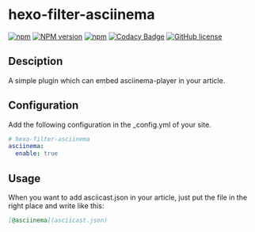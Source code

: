 # hexo-filter-asciinema

[![npm](https://img.shields.io/npm/v/npm.svg)](https://nodejs.org/en/)
[![NPM version](https://badge.fury.io/js/hexo-filter-asciinema.svg)](https://www.npmjs.com/package/hexo-filter-asciinema)
[![npm](https://img.shields.io/npm/dt/hexo-filter-asciinema.svg)](https://www.npmjs.com/package/hexo-filter-asciinema)
[![Codacy Badge](https://api.codacy.com/project/badge/Grade/04ff04838dac48d4823abc88165c36fb)](https://www.codacy.com/app/mythsman/hexo-filter-asciinema?utm_source=github.com&amp;utm_medium=referral&amp;utm_content=mythsman/hexo-filter-asciinema&amp;utm_campaign=Badge_Grade)
[![GitHub license](https://img.shields.io/github/license/mythsman/hexo-filter-asciinema.svg)](https://github.com/mythsman/hexo-filter-asciinema/blob/master/LICENSE)


## Desciption
A simple plugin which can embed asciinema-player in your article.

## Configuration
Add the following configuration in the _config.yml of your site.

```yml
# hexo-filter-asciinema
asciinema:
  enable: true
```

## Usage
When you want to add asciicast.json in your article, just put the file in the right place and write like this:
```markdown
[@asciinema](asciicast.json)
```
